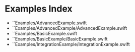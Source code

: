 # Examples Index

- ``Examples/AdvancedExample.swift
- ``Examples/AdvancedExample/AdvancedExample.swift
- ``Examples/BasicExample.swift
- ``Examples/BasicExample/BasicExample.swift
- ``Examples/IntegrationExample/IntegrationExample.swift
